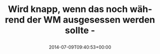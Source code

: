 ---
retweeted: false
source: <a href="http://mvilla.it/fenix" rel="nofollow">Fenix for Android</a>
entities:
  hashtags: []
  symbols: []
  user_mentions: []
  urls:
  - url: http://t.co/Y7DbVyuAFQ
    expanded_url: http://sz.de/1.2038151
    display_url: sz.de/1.2038151
    indices:
    - '69'
    - '91'
display_text_range:
- '0'
- '91'
favorite_count: '0'
id_str: '486807189336891392'
truncated: false
retweet_count: '0'
id: '486807189336891392'
possibly_sensitive: false
created_at: Wed Jul 09 09:40:53 +0000 2014
favorited: false
full_text: Wird knapp, wenn das noch während der WM ausgesessen werden sollte -
lang: de
quote_url: http://sz.de/1.2038151
tags:
- pesos/twitter
date: '2014-07-09T09:40:53+00:00'
src: https://twitter.com/bascht/status/486807189336891392
original_url: https://twitter.com/bascht/status/486807189336891392
type: twitter_tweet
text: Wird knapp, wenn das noch während der WM ausgesessen werden sollte -
title: 'Wird knapp, wenn das noch während der WM ausgesessen werden sollte -

  '

---